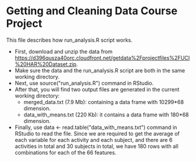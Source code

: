 Getting and Cleaning Data Course Project
========================================
This file describes how run_analysis.R script works.
* First, download and unzip the data from https://d396qusza40orc.cloudfront.net/getdata%2Fprojectfiles%2FUCI%20HAR%20Dataset.zip.
* Make sure the data and the run_analysis.R script are both in the same working directory.
* Next, use source("run_analysis.R") command in RStudio. 
* After that, you will find two output files are generated in the current working directory:
  - merged_data.txt (7.9 Mb): containing a data frame with 10299*68 dimension.
  - data_with_means.txt (220 Kb): it contains a data frame with 180*68 dimension.
* Finally, use data <- read.table("data_with_means.txt") command in RStudio to read the file. Since we are required to get the average of each variable for each activity and each subject, and there are 6 activities in total and 30 subjects in total, we have 180 rows with all combinations for each of the 66 features.